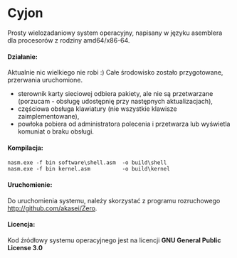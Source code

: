 # Cyjon
Prosty wielozadaniowy system operacyjny, napisany w języku asemblera dla procesorów z rodziny amd64/x86-64.

#### Działanie:
Aktualnie nic wielkiego nie robi :) Całe środowisko zostało przygotowane, przerwania uruchomione.
- sterownik karty sieciowej odbiera pakiety, ale nie są przetwarzane (porzucam - obsługę udostępnię przy następnych aktualizacjach),
- częściowa obsługa klawiatury (nie wszystkie klawisze zaimplementowane),
- powłoka pobiera od administratora polecenia i przetwarza lub wyświetla komuniat o braku obsługi.

#### Kompilacja:
	nasm.exe -f bin software\shell.asm	-o build\shell
	nasm.exe -f bin	kernel.asm      	-o build\kernel

#### Uruchomienie:
Do uruchomienia systemu, należy skorzystać z programu rozruchowego http://github.com/akasei/Zero.

#### Licencja:
Kod źródłowy systemu operacyjnego jest na licencji **GNU General Public License 3.0**
